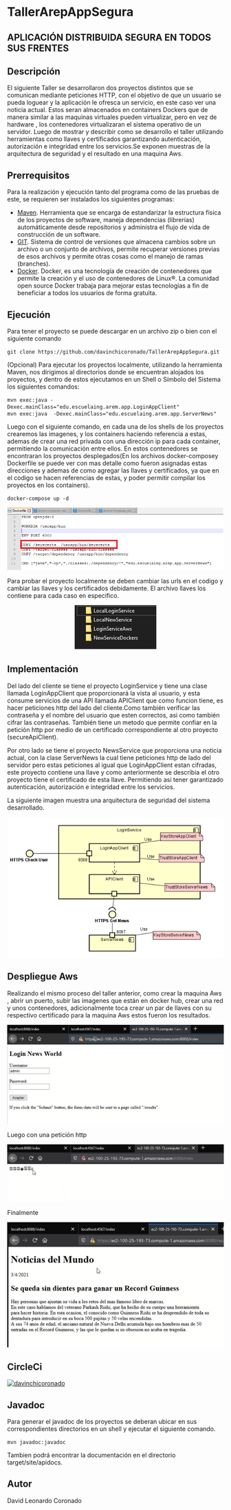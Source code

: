 # TallerArepAppSegura
## APLICACIÓN DISTRIBUIDA SEGURA EN TODOS SUS FRENTES
## Descripción 
El siguiente Taller se desarrollaron   dos proyectos distintos que se comunican mediante peticiones HTTP, con el objetivo de que un usuario se pueda loguear y la aplicación le ofresca un servicio, en este caso ver una noticia actual. Estos seran almacenados en containers Dockers que de manera similar a las maquinas virtuales pueden virtualizar, pero en vez de hardware , los contenedores virtualizaran el sistema operativo de un servidor. Luego de mostrar y describir como se desarrollo el taller utilizando herramientas como llaves y certificados garantizando autenticación, autorización e integridad entre los servicios.Se exponen muestras de la arquitectura de seguridad y el resultado en una maquina Aws.

## Prerrequisitos
Para la realización y ejecución tanto del programa como de las pruebas de este, se requieren ser instalados los siguientes programas:
* [Maven](https://maven.apache.org/). Herramienta que se encarga de estandarizar la estructura física de los proyectos de software, maneja dependencias (librerías) automáticamente desde repositorios y administra el flujo de vida de construcción de un software.
* [GIT](https://git-scm.com/). Sistema de control de versiones que almacena cambios sobre un archivo o un conjunto de archivos, permite recuperar versiones previas de esos archivos y permite otras cosas como el manejo de ramas (branches).
* [Docker](https://www.docker.com). Docker, es una tecnología de creación de contenedores que permite la creación y el uso de contenedores de Linux®. La comunidad open source Docker trabaja para mejorar estas tecnologías a fin de beneficiar a todos los usuarios de forma gratuita.

## Ejecución 
Para tener el proyecto se puede descargar en un archivo zip o bien con el siguiente comando 
```
git clone https://github.com/davinchicoronado/TallerArepAppSegura.git
```

(Opcional) Para ejecutar los proyectos localmente, utilizando la herramienta Maven, nos dirigimos al directorios donde se encuentran alojados los proyectos, y dentro de estos ejecutamos en un Shell o Símbolo del Sistema los siguientes comandos:

```
mvn exec:java -Dexec.mainClass="edu.escuelaing.arem.app.LoginAppClient"
mvn exec:java  -Dexec.mainClass="edu.escuelaing.arem.app.ServerNews" 
```
Luego con el siguiente comando, en cada una de los shells de los proyectos crearemos las imagenes, y los containers haciendo referencia a estas, ademas de crear una red privada con una dirección ip para cada container, permitiendo la comunicación entre ellos. En estos contenedores se encontraran los proyectos desplegados(En los archivos docker-composey Dockerfile se puede ver con mas detalle como fueron asignadas estas direcciones y ademas de como agregar las llaves y certificados, ya que en el codigo se hacen referencias de estas, y poder permitir compilar los proyectos en los containers).
```
docker-compose up -d
```

<p align="center">
    <img src="https://github.com/davinchicoronado/TallerArepAppSegura/blob/master/Img/addKeycerts.png?raw=true" alt="Sublime's custom image"/>

Para probar el proyecto localmente se deben cambiar las urls en el codigo y cambiar las llaves y los certificados debidamente. El archivo llaves los contiene para cada caso en especifico.

<p align="center">
    <img src="https://github.com/davinchicoronado/TallerArepAppSegura/blob/master/Img/llaves.png?raw=true" alt="Sublime's custom image"/>

## Implementación

Del lado del cliente se tiene el proyecto LoginService y tiene una clase llamada LoginAppClient que proporcionará la vista al usuario, y esta consume servicios de una API llamada APIClient que como funcion tiene, es hacer peticiones http del lado del cliente.Como también verificar  las contraseña y el nombre del usuario que esten correctos, asi como también cifrar las contraseñas. También tiene un metodo que permite confiar en la petición http por medio de un certificado correspondiente al otro proyecto (secureApiClient).

Por otro lado se tiene el proyecto NewsService que proporciona una noticia actual, con la clase ServerNews la cual tiene peticiones http de lado del servidor pero estas peticiones al igual que LoginAppClient estan cifradas, este proyecto contiene una llave y como anteriormente se describia el otro proyecto tiene el certificado de esta llave. Permitiendo asi tener garantizado  autenticación, autorización e integridad entre los servicios.

La siguiente imagen muestra una arquitectura de seguridad del sistema desarrollado.


<p align="center">
    <img src="https://github.com/davinchicoronado/TallerArepAppSegura/blob/master/Img/arquitectura.png?raw=true" alt="Sublime's custom image"/>

## Despliegue Aws

Realizando el mismo proceso del taller anterior, como crear la maquina Aws , abrir un puerto, subir las imagenes que están en docker hub, crear una red y unos contenedores, adicionalmente toca crear un par de llaves con su respectivo certificado para la maquina Aws estos fueron los resultados.
<p align="center">
    <img src="https://github.com/davinchicoronado/TallerArepAppSegura/blob/master/Img/despliegue1https.png?raw=true" alt="Sublime's custom image"/>
 
 Luego con una petición http 
 <p align="center">
    <img src="https://github.com/davinchicoronado/TallerArepAppSegura/blob/master/Img/despliegue1http.png?raw=true" alt="Sublime's custom image"/>
 
 Finalmente 
 
 <p align="center">
    <img src="https://github.com/davinchicoronado/TallerArepAppSegura/blob/master/Img/despliegue2https.png?raw=true" alt="Sublime's custom image"/>

## CircleCi
[![davinchicoronado](https://circleci.com/github/davinchicoronado/TallerArepAppSegura.svg?style=svg)](https://app.circleci.com/pipelines/github/davinchicoronado/TallerArepAppSegura)
 ## Javadoc
 Para generar el javadoc de los proyectos se deberan ubicar en sus correspondientes directorios en un shell y ejecutar el siguiente comando.
 
```
mvn javadoc:javadoc
```
Tambien podrá encontrar la documentación en el directorio target/site/apidocs.

## Autor 
David Leonardo Coronado
